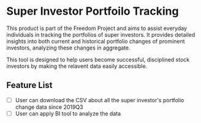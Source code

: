 # Super Investor Portfoilo Tracking
This product is part of the Freedom Project and aims to assist everyday individuals in tracking the portfolios of super investors. It provides detailed insights into both current and historical portfolio changes of prominent investors, analyzing these changes in aggregate.

This tool is designed to help users become successful, disciplined stock investors by making the relavent data easily accessible. 

## Feature List
- [ ] User can download the CSV about all the super investor's portfolio change data since 2019Q3 
- [ ] User can apply BI tool to analyze the data 

